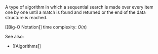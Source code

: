A type of algorithm in which a sequential search is made over every item one by one until a match is found and returned or the end of the data structure is reached.

[[Big-O Notation]] time complexity: $O(n)$


See also:
- [[Algorithms]]